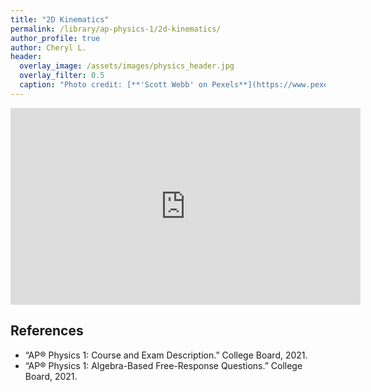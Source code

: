 ```yaml
---
title: "2D Kinematics"
permalink: /library/ap-physics-1/2d-kinematics/
author_profile: true
author: Cheryl L.
header:
  overlay_image: /assets/images/physics_header.jpg
  overlay_filter: 0.5
  caption: "Photo credit: [**'Scott Webb' on Pexels**](https://www.pexels.com/photo/people-riding-carousel-in-park-136412/)"
---
```


<iframe width="560"  height="315"  src="https://ncvps.yuja.com/V/Video?v=4130307&node=14111071&a=1067447693&preload=false" frameborder="0" webkitallowfullscreen mozallowfullscreen allowfullscreen loading="lazy"></iframe>

## References

- “AP® Physics 1: Course and Exam Description.” College Board, 2021.
- “AP® Physics 1: Algebra-Based Free-Response Questions.” College Board, 2021.
